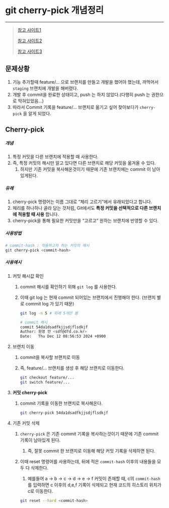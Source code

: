 # git cherry-pick 개념정리

---

> [참고 사이트1](https://stackoverflow.com/questions/10345182/how-to-log-first-10-commits-in-git)
>
> [참고 사이트2](https://programmer-hoo.tistory.com/97)
>
> [참고 사이트3](https://velog.io/@dldmswjd322/Git-Commit-%EB%8B%A4%EB%A5%B8-%EB%B8%8C%EB%9E%9C%EC%B9%98%EB%A1%9C-%EC%98%AE%EA%B8%B0%EA%B8%B0)

## 문제상황

1. 기능 추가할때 feature/... 으로 브랜치를 만들고 개발을 했어야 했는데, 까먹어서 `staging` 브랜치에 개발을 해버렸다. 
2. 개발 후 commit을 완료한 상태이고, push 는 하지 않았다.(다행히 push 는 권한으로 막혀있었음...)
3. 따라서 Commit 기록을 feature/... 브랜치로 옮기고 싶어 찾아보다가 `cherry-pick` 을 알게 되었다. 

## Cherry-pick  

##### 개념

1. 특정 커밋을 다른 브랜치에 적용할 때 사용한다. 
2. 즉, 특정 커밋의 해시만 알고 있다면 다른 브랜치로 해당 커밋을 옮겨올 수 있다. 
   1. 하지만 기존 커밋을 복사해온것이기 때문에 기존 브랜치에는 commit 이 남아있게된다. 

##### 유례

1. cherry-pick 명령어는 이름 그대로 “체리 고르기”에서 유래되었다고 합니다.
2. 체리를 하나하나 골라 담는 것처럼, Git에서도 **특정 커밋을 선택적으로 다른 브랜치에 적용할 때 사용** 합니다. 
3. cherry-pick을 통해 필요한 커밋만을 “고르고” 원하는 브랜치에 반영할 수 있다. 

##### 사용방법

```bash
# commit-hash : 적용하고자 하는 커밋의 해시
git cherry-pick <commit-hash>
```

##### 사용예시

1. 커밋 해시값 확인 

   1. commit 해시를 확인하기 위해 `git log` 를 사용한다. 

   2. 이때 git log 는 현재 commit 되어있는 브랜치에서 진행해야 한다. (브랜치 별로 commit log 가 있기 때문)

      ```bash
      git log -n 5 # 위에 5개만 봄
      
      # commit 해시 
      commit 54da1dsadfkjjsdjflsdkjf
      Author: 원영 안 <sdf@dfd.co.kr>
      Date:   Thu Dec 12 08:56:53 2024 +0900
      ```

2. 브랜치 이동

   1. commit을 복사할 브랜치로 이동

   2. 즉, feature/... 브랜치를 생성 후 해당 브랜치로 이동한다. 

      ```bash
      git checkout feature/...
      git switch feature/...
      ```

3. **커밋 cherry-pick**

   1. commit 기록을 이동한 브랜치로 복사해온다. 

      ```bash
      git cherry-pick 54da1dsadfkjjsdjflsdkjf
      ```

4. 기존 커밋 삭제 

   1. `cherry-pick` 은 기존 commit 기록을 복사하는것이기 때문에 기존 commit 기록이 남아있게 된다. 

      1. 즉, 잘못 commit 한 브랜치로 이동해 해당 커밋 기록을 삭제하면 된다. 

   2. 이때 reset 명령어를 사용하는데, 뒤에 적은 `commit-hash`  이후의 내용들을 모두 다 삭제한다. 

      1. 예를들어 a -> b -> c -> d -> e -> f 커밋이 존재할 때, c의 `commit-hash` 를 입력하면 c 이후의 d,e,f 기록이 삭제되고 현재 코드의 히스토리 위치가 c로 이동한다. 

      ```bash
      git reset --hard <commit-hash>
      ```

      

